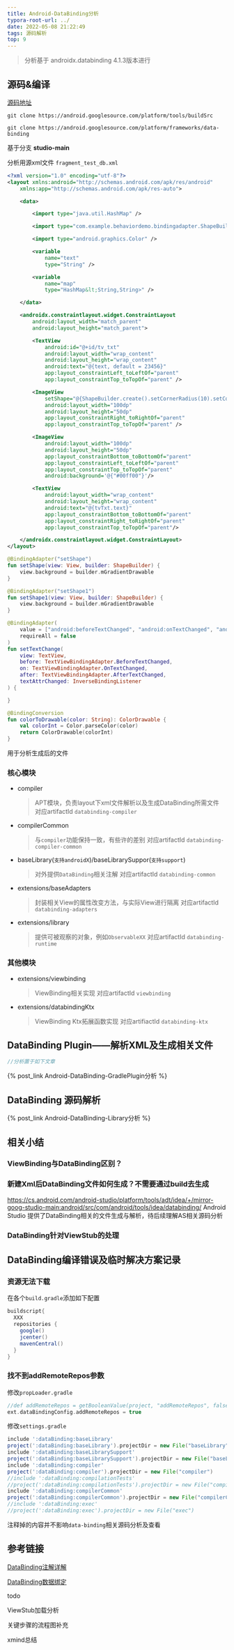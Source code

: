 ```yaml
---
title: Android-DataBinding分析
typora-root-url: ../
date: 2022-05-08 21:22:49
tags: 源码解析
top: 9
---
```


> 分析基于 androidx.databinding 4.1.3版本进行

## 源码&编译

[源码地址](https://android.googlesource.com/platform/frameworks/data-binding/)

```shell
git clone https://android.googlesource.com/platform/tools/buildSrc

git clone https://android.googlesource.com/platform/frameworks/data-binding
```

基于分支 **studio-main**



分析用源xml文件 `fragment_test_db.xml`

```xml
<?xml version="1.0" encoding="utf-8"?>
<layout xmlns:android="http://schemas.android.com/apk/res/android"
    xmlns:app="http://schemas.android.com/apk/res-auto">

    <data>

        <import type="java.util.HashMap" />

        <import type="com.example.behaviordemo.bindingadapter.ShapeBuilder" />

        <import type="android.graphics.Color" />

        <variable
            name="text"
            type="String" />

        <variable
            name="map"
            type="HashMap&lt;String,String>" />

    </data>

    <androidx.constraintlayout.widget.ConstraintLayout
        android:layout_width="match_parent"
        android:layout_height="match_parent">

        <TextView
            android:id="@+id/tv_txt"
            android:layout_width="wrap_content"
            android:layout_height="wrap_content"
            android:text="@{text, default = 23456}"
            app:layout_constraintLeft_toLeftOf="parent"
            app:layout_constraintTop_toTopOf="parent" />

        <ImageView
            setShape="@{ShapeBuilder.create().setCornerRadius(10).setColors(Color.RED).setShapeType(0)}"
            android:layout_width="100dp"
            android:layout_height="50dp"
            app:layout_constraintRight_toRightOf="parent"
            app:layout_constraintTop_toTopOf="parent" />

        <ImageView
            android:layout_width="100dp"
            android:layout_height="50dp"
            app:layout_constraintBottom_toBottomOf="parent"
            app:layout_constraintLeft_toLeftOf="parent"
            app:layout_constraintTop_toTopOf="parent"
            android:background='@{"#00ff00"}'/>

        <TextView
            android:layout_width="wrap_content"
            android:layout_height="wrap_content"
            android:text="@{tvTxt.text}"
            app:layout_constraintBottom_toBottomOf="parent"
            app:layout_constraintRight_toRightOf="parent"
            app:layout_constraintTop_toTopOf="parent"/>

    </androidx.constraintlayout.widget.ConstraintLayout>
</layout>
```



```kotlin
@BindingAdapter("setShape")
fun setShape(view: View, builder: ShapeBuilder) {
    view.background = builder.mGradientDrawable
}

@BindingAdapter("setShape1")
fun setShape1(view: View, builder: ShapeBuilder) {
    view.background = builder.mGradientDrawable
}

@BindingAdapter(
    value = ["android:beforeTextChanged", "android:onTextChanged", "android:afterTextChanged", "android:textAttrChanged"],
    requireAll = false
)
fun setTextChange(
    view: TextView,
    before: TextViewBindingAdapter.BeforeTextChanged,
    on: TextViewBindingAdapter.OnTextChanged,
    after: TextViewBindingAdapter.AfterTextChanged,
    textAttrChanged: InverseBindingListener
) {

}

@BindingConversion
fun colorToDrawable(color: String): ColorDrawable {
    val colorInt = Color.parseColor(color)
    return ColorDrawable(colorInt)
}
```

用于分析生成后的文件



### 核心模块

- compiler
  
  > APT模块，负责layout下xml文件解析以及生成DataBinding所需文件
  > 对应artifactId `databinding-compiler`
- compilerCommon
  
  > 与`compiler`功能保持一致，有些许的差别
  > 对应artifactId `databinding-compiler-common`
- baseLibrary(`支持androidX`)/baseLibrarySuppor(`支持support`)
  
  > 对外提供`DataBinding`相关注解
  > 对应artifactId `databinding-common`
- extensions/baseAdapters
  
  > 封装相关View的属性改变方法，与实际View进行隔离
  > 对应artifactId `databinding-adapters`
- extensions/library
  
  > 提供可被观察的对象，例如`ObservableXX`
  > 对应artifactId `databinding-runtime`

### 其他模块

- extensions/viewbinding
  
  > ViewBinding相关实现
  > 对应artifactId `viewbinding`
- extensions/databindingKtx
  
  > ViewBinding Ktx拓展函数实现
  > 对应artifiactId `databinding-ktx`

## DataBinding Plugin——解析XML及生成相关文件



```java
//分析置于如下文章
```

{% post_link Android-DataBinding-GradlePlugin分析 %}



## DataBinding 源码解析

{% post_link Android-DataBinding-Library分析 %}



## 相关小结

### ViewBinding与DataBinding区别？

### 新建Xml后DataBinding文件如何生成？不需要通过build去生成

https://cs.android.com/android-studio/platform/tools/adt/idea/+/mirror-goog-studio-main:android/src/com/android/tools/idea/databinding/
Android Studio 提供了DataBinding相关的文件生成与解析，待后续理解AS相关源码分析



### DataBinding针对ViewStub的处理

## DataBinding编译错误及临时解决方案记录

### 资源无法下载

在各个`build.gradle`添加如下配置

```groovy
buildscript{
  XXX
  repositories {  
    google()  
    jcenter()  
    mavenCentral()  
  }
}
```

### 找不到addRemoteRepos参数

修改`propLoader.gradle`

```groovy
//def addRemoteRepos = getBooleanValue(project, "addRemoteRepos", false)  
ext.dataBindingConfig.addRemoteRepos = true
```

修改`settings.gradle`

```groovy
include ':dataBinding:baseLibrary'  
project(':dataBinding:baseLibrary').projectDir = new File("baseLibrary")  
include ':dataBinding:baseLibrarySupport'  
project(':dataBinding:baseLibrarySupport').projectDir = new File("baseLibrarySupport")  
include ':dataBinding:compiler'  
project(':dataBinding:compiler').projectDir = new File("compiler")  
//include ':dataBinding:compilationTests'  
//project(':dataBinding:compilationTests').projectDir = new File("compilationTests")  
include ':dataBinding:compilerCommon'  
project(':dataBinding:compilerCommon').projectDir = new File("compilerCommon")  
//include ':dataBinding:exec'  
//project(':dataBinding:exec').projectDir = new File("exec")
```

注释掉的内容并不影响`data-binding`相关源码分析及查看



## 参考链接

[DataBinding注解详解](https://www.twblogs.net/a/5b8085ab2b71772165a81a8e)

[DataBinding数据绑定](https://mp.weixin.qq.com/s?__biz=MzI1NjEwMTM4OA==&mid=2651232170&idx=1&sn=f4d7eb8f35ebf3b13696562ca3172bac&chksm=f1d9eac9c6ae63df357c3a96aa0218b5d66237c5411de5b34cd24ddb7a1d258b34444966d8c6&scene=0)



todo

ViewStub加载分析

关键步骤的流程图补充

xmind总结
